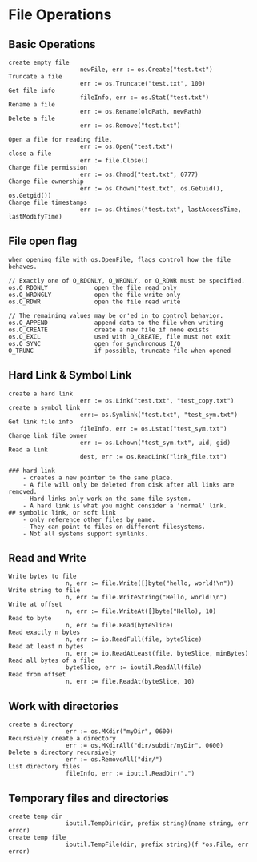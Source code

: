 # File Operations

## Basic Operations

    create empty file
                        newFile, err := os.Create("test.txt")
    Truncate a file
                        err := os.Truncate("test.txt", 100)
    Get file info
                        fileInfo, err := os.Stat("test.txt")
    Rename a file
                        err := os.Rename(oldPath, newPath)
    Delete a file
                        err := os.Remove("test.txt")
    
    Open a file for reading file,
                        err := os.Open("test.txt")
    close a file
                        err := file.Close()
    Change file permission
                        err := os.Chmod("test.txt", 0777)
    Change file ownership
                        err := os.Chown("test.txt", os.Getuid(), os.Getgid())
    Change file timestamps
                        err := os.Chtimes("test.txt", lastAccessTime, lastModifyTime)

## File open flag

    when opening file with os.OpenFile, flags control how the file behaves.

 	// Exactly one of O_RDONLY, O_WRONLY, or O_RDWR must be specified.
    os.O_RDONLY             open the file read only
    os.O_WRONGLY            open the file write only
    os.O_RDWR               open the file read write
    
    // The remaining values may be or'ed in to control behavior.
    os.O_APPEND             append data to the file when writing
    os.O_CREATE             create a new file if none exists
    os.O_EXCL               used with O_CREATE, file must not exit
    os.O_SYNC               open for synchronous I/O
    O_TRUNC                 if possible, truncate file when opened

## Hard Link & Symbol Link

    create a hard link
                        err := os.Link("test.txt", "test_copy.txt")
    create a symbol link
                        err:= os.Symlink("test.txt", "test_sym.txt")
    Get link file info
                        fileInfo, err := os.Lstat("test_sym.txt")
    Change link file owner
                        err := os.Lchown("test_sym.txt", uid, gid)
    Read a link
                        dest, err := os.ReadLink("link_file.txt")

    ### hard link
        - creates a new pointer to the same place.
        - A file will only be deleted from disk after all links are removed.
        - Hard links only work on the same file system.
        - A hard link is what you might consider a 'normal' link.
    ## symbolic link, or soft link
        - only reference other files by name.
        - They can point to files on different filesystems.
        - Not all systems support symlinks.

## Read and Write

    Write bytes to file
                    n, err := file.Write([]byte("hello, world!\n"))
    Write string to file
                    n, err := file.WriteString("Hello, world!\n")
    Write at offset
                    n, err := file.WriteAt([]byte("Hello), 10)
    Read to byte
                    n, err := file.Read(byteSlice)
    Read exactly n bytes
                    n, err := io.ReadFull(file, byteSlice)
    Read at least n bytes
                    n, err := io.ReadAtLeast(file, byteSlice, minBytes)
    Read all bytes of a file
                    byteSlice, err := ioutil.ReadAll(file)
    Read from offset
                    n, err := file.ReadAt(byteSlice, 10)

## Work with directories

    create a directory
                    err := os.MKdir("myDir", 0600)
    Recursively create a directory
                    err := os.MKdirAll("dir/subdir/myDir", 0600)
    Delete a directory recursively
                    err := os.RemoveAll("dir/")
    List directory files
                    fileInfo, err := ioutil.ReadDir(".")

## Temporary files and directories

    create temp dir
                    ioutil.TempDir(dir, prefix string)(name string, err error)
    create temp file
                    ioutil.TempFile(dir, prefix string)(f *os.File, err error)